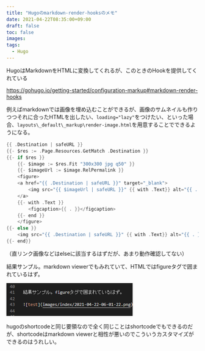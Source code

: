 ```yaml
---
title: "Hugoのmarkdown-render-hooksのメモ"
date: 2021-04-22T08:35:00+09:00
draft: false
toc: false
images:
tags: 
  - Hugo
---
```


HugoはMarkdownをHTMLに変換してくれるが、このときのHookを提供してくれている

https://gohugo.io/getting-started/configuration-markup#markdown-render-hooks

例えばmarkdownでは画像を埋め込むことができるが、画像のサムネイルも作りつつそれに合ったHTMLを出したい、`loading="lazy"`をつけたい、といった場合、`layouts\_default\_markup\render-image.html`を用意することでできるようになる。


``` go
{{ .Destination | safeURL }}
{{- $res := .Page.Resources.GetMatch .Destination }}
{{- if $res }}
    {{- $image := $res.Fit "300x300 jpg q50" }}
    {{- $imageUrl := $image.RelPermalink }}
    <figure>
    <a href="{{ .Destination | safeURL }}" target="_blank">
        <img src="{{ $imageUrl | safeURL }}" {{ with .Text}} alt="{{ . }}"{{ end }} {{ with .Title}} title="{{ . }}"{{ end }} loading="lazy"/>
    </a>
    {{- with .Text }}
        <figcaption>{{ . }}</figcaption>
    {{- end }}
    </figure>
{{- else }}
    <img src="{{ .Destination | safeURL }}" {{ with .Text}} alt="{{ . }}"{{ end }} {{ with .Title}} title="{{ . }}"{{ end }} loading="lazy"/>
{{- end}}
```

（直リンク画像などはelseに該当するはずだが、あまり動作確認してない）

結果サンプル。markdown viewerでもみれていて、HTMLではfigureタグで囲まれているはず。

![test](images/index/2021-04-22-06-01-22.png)

hugoのshortcodeと同じ要領なので全く同じことはshortcodeでもできるのだが、shortcodeはmarkdown viewerと相性が悪いのでこういうカスタマイズができるのはうれしい。